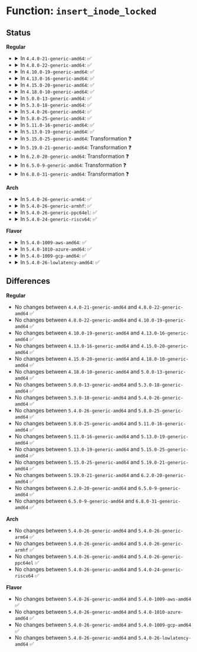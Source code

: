 # Function: <code>insert_inode_locked</code>

## Status
<b>Regular</b>
<ul>
<li>
<details>
<summary>In <code>4.4.0-21-generic-amd64</code>: ✅</summary>

```c
int insert_inode_locked(struct inode * inode)
```

```json
{
  "name": "insert_inode_locked",
  "collision_type": "Unique Global",
  "inline_type": "No",
  "funcs": [
    {
      "addr": 18446744071581108432,
      "name": "insert_inode_locked",
      "external": true,
      "loc": "fs/inode.c:1341",
      "file": "fs/inode.c",
      "inline": "seen, unknown",
      "caller_inline": [],
      "caller_func": [
        "fs/ext4/ialloc.c:__ext4_new_inode"
      ]
    }
  ],
  "symbols": [
    {
      "addr": 18446744071581108432,
      "name": "insert_inode_locked",
      "section": ".text",
      "bind": "STB_GLOBAL",
      "size": 461
    }
  ]
}
```
</details>
</li>
<li>
<details>
<summary>In <code>4.8.0-22-generic-amd64</code>: ✅</summary>

```c
int insert_inode_locked(struct inode * inode)
```

```json
{
  "name": "insert_inode_locked",
  "collision_type": "Unique Global",
  "inline_type": "No",
  "funcs": [
    {
      "addr": 18446744071581274080,
      "name": "insert_inode_locked",
      "external": true,
      "loc": "fs/inode.c:1350",
      "file": "fs/inode.c",
      "inline": "seen, unknown",
      "caller_inline": [],
      "caller_func": [
        "fs/ext4/ialloc.c:__ext4_new_inode"
      ]
    }
  ],
  "symbols": [
    {
      "addr": 18446744071581274080,
      "name": "insert_inode_locked",
      "section": ".text",
      "bind": "STB_GLOBAL",
      "size": 461
    }
  ]
}
```
</details>
</li>
<li>
<details>
<summary>In <code>4.10.0-19-generic-amd64</code>: ✅</summary>

```c
int insert_inode_locked(struct inode * inode)
```

```json
{
  "name": "insert_inode_locked",
  "collision_type": "Unique Global",
  "inline_type": "No",
  "funcs": [
    {
      "addr": 18446744071581352144,
      "name": "insert_inode_locked",
      "external": true,
      "loc": "fs/inode.c:1379",
      "file": "fs/inode.c",
      "inline": "seen, unknown",
      "caller_inline": [],
      "caller_func": [
        "fs/ext4/ialloc.c:__ext4_new_inode"
      ]
    }
  ],
  "symbols": [
    {
      "addr": 18446744071581352144,
      "name": "insert_inode_locked",
      "section": ".text",
      "bind": "STB_GLOBAL",
      "size": 461
    }
  ]
}
```
</details>
</li>
<li>
<details>
<summary>In <code>4.13.0-16-generic-amd64</code>: ✅</summary>

```c
int insert_inode_locked(struct inode * inode)
```

```json
{
  "name": "insert_inode_locked",
  "collision_type": "Unique Global",
  "inline_type": "No",
  "funcs": [
    {
      "addr": 18446744071581407888,
      "name": "insert_inode_locked",
      "external": true,
      "loc": "fs/inode.c:1380",
      "file": "fs/inode.c",
      "inline": "seen, unknown",
      "caller_inline": [],
      "caller_func": [
        "fs/ext4/ialloc.c:__ext4_new_inode"
      ]
    }
  ],
  "symbols": [
    {
      "addr": 18446744071581407888,
      "name": "insert_inode_locked",
      "section": ".text",
      "bind": "STB_GLOBAL",
      "size": 439
    }
  ]
}
```
</details>
</li>
<li>
<details>
<summary>In <code>4.15.0-20-generic-amd64</code>: ✅</summary>

```c
int insert_inode_locked(struct inode * inode)
```

```json
{
  "name": "insert_inode_locked",
  "collision_type": "Unique Global",
  "inline_type": "No",
  "funcs": [
    {
      "addr": 18446744071581549504,
      "name": "insert_inode_locked",
      "external": true,
      "loc": "fs/inode.c:1380",
      "file": "fs/inode.c",
      "inline": "seen, unknown",
      "caller_inline": [],
      "caller_func": [
        "fs/ext4/ialloc.c:__ext4_new_inode"
      ]
    }
  ],
  "symbols": [
    {
      "addr": 18446744071581549504,
      "name": "insert_inode_locked",
      "section": ".text",
      "bind": "STB_GLOBAL",
      "size": 439
    }
  ]
}
```
</details>
</li>
<li>
<details>
<summary>In <code>4.18.0-10-generic-amd64</code>: ✅</summary>

```c
int insert_inode_locked(struct inode * inode)
```

```json
{
  "name": "insert_inode_locked",
  "collision_type": "Unique Global",
  "inline_type": "No",
  "funcs": [
    {
      "addr": 18446744071581704944,
      "name": "insert_inode_locked",
      "external": true,
      "loc": "fs/inode.c:1401",
      "file": "fs/inode.c",
      "inline": "seen, unknown",
      "caller_inline": [],
      "caller_func": [
        "fs/ext4/ialloc.c:__ext4_new_inode"
      ]
    }
  ],
  "symbols": [
    {
      "addr": 18446744071581704944,
      "name": "insert_inode_locked",
      "section": ".text",
      "bind": "STB_GLOBAL",
      "size": 442
    }
  ]
}
```
</details>
</li>
<li>
<details>
<summary>In <code>5.0.0-13-generic-amd64</code>: ✅</summary>

```c
int insert_inode_locked(struct inode * inode)
```

```json
{
  "name": "insert_inode_locked",
  "collision_type": "Unique Global",
  "inline_type": "No",
  "funcs": [
    {
      "addr": 18446744071581791792,
      "name": "insert_inode_locked",
      "external": true,
      "loc": "fs/inode.c:1434",
      "file": "fs/inode.c",
      "inline": "seen, unknown",
      "caller_inline": [],
      "caller_func": [
        "fs/ext4/ialloc.c:__ext4_new_inode"
      ]
    }
  ],
  "symbols": [
    {
      "addr": 18446744071581791792,
      "name": "insert_inode_locked",
      "section": ".text",
      "bind": "STB_GLOBAL",
      "size": 479
    }
  ]
}
```
</details>
</li>
<li>
<details>
<summary>In <code>5.3.0-18-generic-amd64</code>: ✅</summary>

```c
int insert_inode_locked(struct inode * inode)
```

```json
{
  "name": "insert_inode_locked",
  "collision_type": "Unique Global",
  "inline_type": "No",
  "funcs": [
    {
      "addr": 18446744071581910400,
      "name": "insert_inode_locked",
      "external": true,
      "loc": "fs/inode.c:1447",
      "file": "fs/inode.c",
      "inline": "seen, unknown",
      "caller_inline": [],
      "caller_func": [
        "fs/ext4/ialloc.c:__ext4_new_inode"
      ]
    }
  ],
  "symbols": [
    {
      "addr": 18446744071581910400,
      "name": "insert_inode_locked",
      "section": ".text",
      "bind": "STB_GLOBAL",
      "size": 476
    }
  ]
}
```
</details>
</li>
<li>
<details>
<summary>In <code>5.4.0-26-generic-amd64</code>: ✅</summary>

```c
int insert_inode_locked(struct inode * inode)
```

```json
{
  "name": "insert_inode_locked",
  "collision_type": "Unique Global",
  "inline_type": "No",
  "funcs": [
    {
      "addr": 18446744071581982928,
      "name": "insert_inode_locked",
      "external": true,
      "loc": "fs/inode.c:1458",
      "file": "fs/inode.c",
      "inline": "seen, unknown",
      "caller_inline": [],
      "caller_func": [
        "fs/ext4/ialloc.c:__ext4_new_inode"
      ]
    }
  ],
  "symbols": [
    {
      "addr": 18446744071581982928,
      "name": "insert_inode_locked",
      "section": ".text",
      "bind": "STB_GLOBAL",
      "size": 476
    }
  ]
}
```
</details>
</li>
<li>
<details>
<summary>In <code>5.8.0-25-generic-amd64</code>: ✅</summary>

```c
int insert_inode_locked(struct inode * inode)
```

```json
{
  "name": "insert_inode_locked",
  "collision_type": "Unique Global",
  "inline_type": "No",
  "funcs": [
    {
      "addr": 18446744071582217232,
      "name": "insert_inode_locked",
      "external": true,
      "loc": "fs/inode.c:1534",
      "file": "fs/inode.c",
      "inline": "seen, unknown",
      "caller_inline": [],
      "caller_func": [
        "fs/ext4/ialloc.c:__ext4_new_inode"
      ]
    }
  ],
  "symbols": [
    {
      "addr": 18446744071582217232,
      "name": "insert_inode_locked",
      "section": ".text",
      "bind": "STB_GLOBAL",
      "size": 517
    }
  ]
}
```
</details>
</li>
<li>
<details>
<summary>In <code>5.11.0-16-generic-amd64</code>: ✅</summary>

```c
int insert_inode_locked(struct inode * inode)
```

```json
{
  "name": "insert_inode_locked",
  "collision_type": "Unique Global",
  "inline_type": "No",
  "funcs": [
    {
      "addr": 18446744071582264656,
      "name": "insert_inode_locked",
      "external": true,
      "loc": "fs/inode.c:1533",
      "file": "fs/inode.c",
      "inline": "seen, unknown",
      "caller_inline": [],
      "caller_func": [
        "fs/ext4/ialloc.c:__ext4_new_inode"
      ]
    }
  ],
  "symbols": [
    {
      "addr": 18446744071582264656,
      "name": "insert_inode_locked",
      "section": ".text",
      "bind": "STB_GLOBAL",
      "size": 517
    }
  ]
}
```
</details>
</li>
<li>
<details>
<summary>In <code>5.13.0-19-generic-amd64</code>: ✅</summary>

```c
int insert_inode_locked(struct inode * inode)
```

```json
{
  "name": "insert_inode_locked",
  "collision_type": "Unique Global",
  "inline_type": "No",
  "funcs": [
    {
      "addr": 18446744071582289920,
      "name": "insert_inode_locked",
      "external": true,
      "loc": "fs/inode.c:1540",
      "file": "fs/inode.c",
      "inline": "seen, unknown",
      "caller_inline": [],
      "caller_func": [
        "fs/ext4/ialloc.c:__ext4_new_inode"
      ]
    }
  ],
  "symbols": [
    {
      "addr": 18446744071582289920,
      "name": "insert_inode_locked",
      "section": ".text",
      "bind": "STB_GLOBAL",
      "size": 476
    }
  ]
}
```
</details>
</li>
<li>
<details>
<summary>In <code>5.15.0-25-generic-amd64</code>: Transformation ❓</summary>

```c
int insert_inode_locked(struct inode * inode)
```

```json
{
  "name": "insert_inode_locked",
  "collision_type": "Unique Global",
  "inline_type": "No",
  "funcs": [
    {
      "addr": 0,
      "name": "insert_inode_locked",
      "external": true,
      "loc": "fs/inode.c:1544",
      "file": "fs/inode.c",
      "inline": "seen, unknown",
      "caller_inline": [],
      "caller_func": [
        "fs/ext4/ialloc.c:__ext4_new_inode"
      ]
    }
  ],
  "symbols": [
    {
      "addr": 18446744071592230281,
      "name": "insert_inode_locked.cold",
      "section": ".text",
      "bind": "STB_LOCAL",
      "size": 36
    },
    {
      "addr": 18446744071582608704,
      "name": "insert_inode_locked",
      "section": ".text",
      "bind": "STB_GLOBAL",
      "size": 486
    }
  ]
}
```
</details>
</li>
<li>
<details>
<summary>In <code>5.19.0-21-generic-amd64</code>: Transformation ❓</summary>

```c
int insert_inode_locked(struct inode * inode)
```

```json
{
  "name": "insert_inode_locked",
  "collision_type": "Unique Global",
  "inline_type": "No",
  "funcs": [
    {
      "addr": 0,
      "name": "insert_inode_locked",
      "external": true,
      "loc": "fs/inode.c:1625",
      "file": "fs/inode.c",
      "inline": "seen, unknown",
      "caller_inline": [],
      "caller_func": [
        "fs/ext4/ialloc.c:__ext4_new_inode"
      ]
    }
  ],
  "symbols": [
    {
      "addr": 18446744071594010007,
      "name": "insert_inode_locked.cold",
      "section": ".text",
      "bind": "STB_LOCAL",
      "size": 36
    },
    {
      "addr": 18446744071583140288,
      "name": "insert_inode_locked",
      "section": ".text",
      "bind": "STB_GLOBAL",
      "size": 456
    }
  ]
}
```
</details>
</li>
<li>
<details>
<summary>In <code>6.2.0-20-generic-amd64</code>: Transformation ❓</summary>

```c
int insert_inode_locked(struct inode * inode)
```

```json
{
  "name": "insert_inode_locked",
  "collision_type": "Unique Global",
  "inline_type": "No",
  "funcs": [
    {
      "addr": 0,
      "name": "insert_inode_locked",
      "external": true,
      "loc": "fs/inode.c:1627",
      "file": "fs/inode.c",
      "inline": "seen, unknown",
      "caller_inline": [],
      "caller_func": [
        "fs/ext4/ialloc.c:__ext4_new_inode"
      ]
    }
  ],
  "symbols": [
    {
      "addr": 18446744071596051206,
      "name": "insert_inode_locked.cold",
      "section": ".text",
      "bind": "STB_LOCAL",
      "size": 36
    },
    {
      "addr": 18446744071583711968,
      "name": "insert_inode_locked",
      "section": ".text",
      "bind": "STB_GLOBAL",
      "size": 462
    }
  ]
}
```
</details>
</li>
<li>
<details>
<summary>In <code>6.5.0-9-generic-amd64</code>: Transformation ❓</summary>

```c
int insert_inode_locked(struct inode * inode)
```

```json
{
  "name": "insert_inode_locked",
  "collision_type": "Unique Global",
  "inline_type": "No",
  "funcs": [
    {
      "addr": 0,
      "name": "insert_inode_locked",
      "external": true,
      "loc": "fs/inode.c:1671",
      "file": "fs/inode.c",
      "inline": "seen, unknown",
      "caller_inline": [],
      "caller_func": [
        "fs/ext4/ialloc.c:__ext4_new_inode"
      ]
    }
  ],
  "symbols": [
    {
      "addr": 18446744071596573764,
      "name": "insert_inode_locked.cold",
      "section": ".text",
      "bind": "STB_LOCAL",
      "size": 36
    },
    {
      "addr": 18446744071583929440,
      "name": "insert_inode_locked",
      "section": ".text",
      "bind": "STB_GLOBAL",
      "size": 475
    }
  ]
}
```
</details>
</li>
<li>
<details>
<summary>In <code>6.8.0-31-generic-amd64</code>: Transformation ❓</summary>

```c
int insert_inode_locked(struct inode * inode)
```

```json
{
  "name": "insert_inode_locked",
  "collision_type": "Unique Global",
  "inline_type": "No",
  "funcs": [
    {
      "addr": 0,
      "name": "insert_inode_locked",
      "external": true,
      "loc": "fs/inode.c:1619",
      "file": "fs/inode.c",
      "inline": "seen, unknown",
      "caller_inline": [],
      "caller_func": [
        "fs/ext4/ialloc.c:__ext4_new_inode"
      ]
    }
  ],
  "symbols": [
    {
      "addr": 18446744071597478302,
      "name": "insert_inode_locked.cold",
      "section": ".text",
      "bind": "STB_LOCAL",
      "size": 36
    },
    {
      "addr": 18446744071584136208,
      "name": "insert_inode_locked",
      "section": ".text",
      "bind": "STB_GLOBAL",
      "size": 470
    }
  ]
}
```
</details>
</li>
</ul>
<b>Arch</b>
<ul>
<li>
<details>
<summary>In <code>5.4.0-26-generic-arm64</code>: ✅</summary>

```c
int insert_inode_locked(struct inode * inode)
```

```json
{
  "name": "insert_inode_locked",
  "collision_type": "Unique Global",
  "inline_type": "No",
  "funcs": [
    {
      "addr": 18446603336493492464,
      "name": "insert_inode_locked",
      "external": true,
      "loc": "fs/inode.c:1458",
      "file": "fs/inode.c",
      "inline": "seen, unknown",
      "caller_inline": [],
      "caller_func": [
        "fs/ext4/ialloc.c:__ext4_new_inode"
      ]
    }
  ],
  "symbols": [
    {
      "addr": 18446603336493492464,
      "name": "insert_inode_locked",
      "section": ".text",
      "bind": "STB_GLOBAL",
      "size": 760
    }
  ]
}
```
</details>
</li>
<li>
<details>
<summary>In <code>5.4.0-26-generic-armhf</code>: ✅</summary>

```c
int insert_inode_locked(struct inode * inode)
```

```json
{
  "name": "insert_inode_locked",
  "collision_type": "Unique Global",
  "inline_type": "No",
  "funcs": [
    {
      "addr": 3227051948,
      "name": "insert_inode_locked",
      "external": true,
      "loc": "fs/inode.c:1458",
      "file": "fs/inode.c",
      "inline": "seen, unknown",
      "caller_inline": [],
      "caller_func": [
        "fs/ext4/ialloc.c:__ext4_new_inode"
      ]
    }
  ],
  "symbols": [
    {
      "addr": 3227051948,
      "name": "insert_inode_locked",
      "section": ".text",
      "bind": "STB_GLOBAL",
      "size": 572
    }
  ]
}
```
</details>
</li>
<li>
<details>
<summary>In <code>5.4.0-26-generic-ppc64el</code>: ✅</summary>

```c
int insert_inode_locked(struct inode * inode)
```

```json
{
  "name": "insert_inode_locked",
  "collision_type": "Unique Global",
  "inline_type": "No",
  "funcs": [
    {
      "addr": 13835058055287053552,
      "name": "insert_inode_locked",
      "external": true,
      "loc": "fs/inode.c:1458",
      "file": "fs/inode.c",
      "inline": "seen, unknown",
      "caller_inline": [],
      "caller_func": [
        "fs/ext4/ialloc.c:__ext4_new_inode"
      ]
    }
  ],
  "symbols": [
    {
      "addr": 13835058055287053552,
      "name": "insert_inode_locked",
      "section": ".text",
      "bind": "STB_GLOBAL",
      "size": 920
    }
  ]
}
```
</details>
</li>
<li>
<details>
<summary>In <code>5.4.0-24-generic-riscv64</code>: ✅</summary>

```c
int insert_inode_locked(struct inode * inode)
```

```json
{
  "name": "insert_inode_locked",
  "collision_type": "Unique Global",
  "inline_type": "No",
  "funcs": [
    {
      "addr": 18446743936273168260,
      "name": "insert_inode_locked",
      "external": true,
      "loc": "fs/inode.c:1458",
      "file": "fs/inode.c",
      "inline": "seen, unknown",
      "caller_inline": [],
      "caller_func": [
        "fs/ext4/ialloc.c:__ext4_new_inode"
      ]
    }
  ],
  "symbols": [
    {
      "addr": 18446743936273168260,
      "name": "insert_inode_locked",
      "section": ".text",
      "bind": "STB_GLOBAL",
      "size": 736
    }
  ]
}
```
</details>
</li>
</ul>
<b>Flavor</b>
<ul>
<li>
<details>
<summary>In <code>5.4.0-1009-aws-amd64</code>: ✅</summary>

```c
int insert_inode_locked(struct inode * inode)
```

```json
{
  "name": "insert_inode_locked",
  "collision_type": "Unique Global",
  "inline_type": "No",
  "funcs": [
    {
      "addr": 18446744071581951664,
      "name": "insert_inode_locked",
      "external": true,
      "loc": "fs/inode.c:1458",
      "file": "fs/inode.c",
      "inline": "seen, unknown",
      "caller_inline": [],
      "caller_func": [
        "fs/ext4/ialloc.c:__ext4_new_inode"
      ]
    }
  ],
  "symbols": [
    {
      "addr": 18446744071581951664,
      "name": "insert_inode_locked",
      "section": ".text",
      "bind": "STB_GLOBAL",
      "size": 476
    }
  ]
}
```
</details>
</li>
<li>
<details>
<summary>In <code>5.4.0-1010-azure-amd64</code>: ✅</summary>

```c
int insert_inode_locked(struct inode * inode)
```

```json
{
  "name": "insert_inode_locked",
  "collision_type": "Unique Global",
  "inline_type": "No",
  "funcs": [
    {
      "addr": 18446744071581889232,
      "name": "insert_inode_locked",
      "external": true,
      "loc": "fs/inode.c:1458",
      "file": "fs/inode.c",
      "inline": "seen, unknown",
      "caller_inline": [],
      "caller_func": [
        "fs/ext4/ialloc.c:__ext4_new_inode"
      ]
    }
  ],
  "symbols": [
    {
      "addr": 18446744071581889232,
      "name": "insert_inode_locked",
      "section": ".text",
      "bind": "STB_GLOBAL",
      "size": 476
    }
  ]
}
```
</details>
</li>
<li>
<details>
<summary>In <code>5.4.0-1009-gcp-amd64</code>: ✅</summary>

```c
int insert_inode_locked(struct inode * inode)
```

```json
{
  "name": "insert_inode_locked",
  "collision_type": "Unique Global",
  "inline_type": "No",
  "funcs": [
    {
      "addr": 18446744071581942976,
      "name": "insert_inode_locked",
      "external": true,
      "loc": "fs/inode.c:1458",
      "file": "fs/inode.c",
      "inline": "seen, unknown",
      "caller_inline": [],
      "caller_func": [
        "fs/ext4/ialloc.c:__ext4_new_inode"
      ]
    }
  ],
  "symbols": [
    {
      "addr": 18446744071581942976,
      "name": "insert_inode_locked",
      "section": ".text",
      "bind": "STB_GLOBAL",
      "size": 476
    }
  ]
}
```
</details>
</li>
<li>
<details>
<summary>In <code>5.4.0-26-lowlatency-amd64</code>: ✅</summary>

```c
int insert_inode_locked(struct inode * inode)
```

```json
{
  "name": "insert_inode_locked",
  "collision_type": "Unique Global",
  "inline_type": "No",
  "funcs": [
    {
      "addr": 18446744071582012432,
      "name": "insert_inode_locked",
      "external": true,
      "loc": "fs/inode.c:1458",
      "file": "fs/inode.c",
      "inline": "seen, unknown",
      "caller_inline": [],
      "caller_func": [
        "fs/ext4/ialloc.c:__ext4_new_inode"
      ]
    }
  ],
  "symbols": [
    {
      "addr": 18446744071582012432,
      "name": "insert_inode_locked",
      "section": ".text",
      "bind": "STB_GLOBAL",
      "size": 452
    }
  ]
}
```
</details>
</li>
</ul>

## Differences
<b>Regular</b>
<ul>
<li>
No changes between <code>4.4.0-21-generic-amd64</code> and <code>4.8.0-22-generic-amd64</code> ✅
</li>
<li>
No changes between <code>4.8.0-22-generic-amd64</code> and <code>4.10.0-19-generic-amd64</code> ✅
</li>
<li>
No changes between <code>4.10.0-19-generic-amd64</code> and <code>4.13.0-16-generic-amd64</code> ✅
</li>
<li>
No changes between <code>4.13.0-16-generic-amd64</code> and <code>4.15.0-20-generic-amd64</code> ✅
</li>
<li>
No changes between <code>4.15.0-20-generic-amd64</code> and <code>4.18.0-10-generic-amd64</code> ✅
</li>
<li>
No changes between <code>4.18.0-10-generic-amd64</code> and <code>5.0.0-13-generic-amd64</code> ✅
</li>
<li>
No changes between <code>5.0.0-13-generic-amd64</code> and <code>5.3.0-18-generic-amd64</code> ✅
</li>
<li>
No changes between <code>5.3.0-18-generic-amd64</code> and <code>5.4.0-26-generic-amd64</code> ✅
</li>
<li>
No changes between <code>5.4.0-26-generic-amd64</code> and <code>5.8.0-25-generic-amd64</code> ✅
</li>
<li>
No changes between <code>5.8.0-25-generic-amd64</code> and <code>5.11.0-16-generic-amd64</code> ✅
</li>
<li>
No changes between <code>5.11.0-16-generic-amd64</code> and <code>5.13.0-19-generic-amd64</code> ✅
</li>
<li>
No changes between <code>5.13.0-19-generic-amd64</code> and <code>5.15.0-25-generic-amd64</code> ✅
</li>
<li>
No changes between <code>5.15.0-25-generic-amd64</code> and <code>5.19.0-21-generic-amd64</code> ✅
</li>
<li>
No changes between <code>5.19.0-21-generic-amd64</code> and <code>6.2.0-20-generic-amd64</code> ✅
</li>
<li>
No changes between <code>6.2.0-20-generic-amd64</code> and <code>6.5.0-9-generic-amd64</code> ✅
</li>
<li>
No changes between <code>6.5.0-9-generic-amd64</code> and <code>6.8.0-31-generic-amd64</code> ✅
</li>
</ul>
<b>Arch</b>
<ul>
<li>
No changes between <code>5.4.0-26-generic-amd64</code> and <code>5.4.0-26-generic-arm64</code> ✅
</li>
<li>
No changes between <code>5.4.0-26-generic-amd64</code> and <code>5.4.0-26-generic-armhf</code> ✅
</li>
<li>
No changes between <code>5.4.0-26-generic-amd64</code> and <code>5.4.0-26-generic-ppc64el</code> ✅
</li>
<li>
No changes between <code>5.4.0-26-generic-amd64</code> and <code>5.4.0-24-generic-riscv64</code> ✅
</li>
</ul>
<b>Flavor</b>
<ul>
<li>
No changes between <code>5.4.0-26-generic-amd64</code> and <code>5.4.0-1009-aws-amd64</code> ✅
</li>
<li>
No changes between <code>5.4.0-26-generic-amd64</code> and <code>5.4.0-1010-azure-amd64</code> ✅
</li>
<li>
No changes between <code>5.4.0-26-generic-amd64</code> and <code>5.4.0-1009-gcp-amd64</code> ✅
</li>
<li>
No changes between <code>5.4.0-26-generic-amd64</code> and <code>5.4.0-26-lowlatency-amd64</code> ✅
</li>
</ul>
